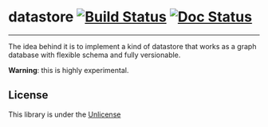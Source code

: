 # datastore [![Build Status](https://travis-ci.org/levitar/datastore.svg)](https://travis-ci.org/levitar/datastore) [![Doc Status](https://godoc.org/github.com/levitar/datastore?status.png)](https://godoc.org/github.com/levitar/datastore)

--- 

The idea behind it is to implement a kind of datastore that works as a graph database with flexible schema and fully versionable.

__Warning__: this is highly experimental.

## License
This library is under the [Unlicense](http://unlicense.org)